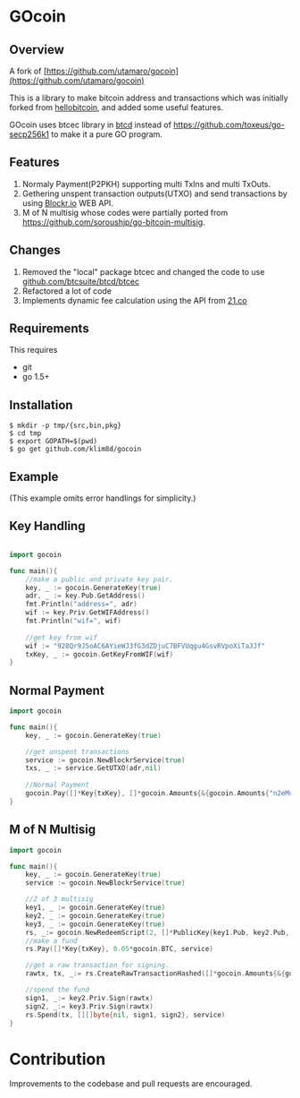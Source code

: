 # GOcoin 

## Overview
A fork of [https://github.com/utamaro/gocoin](https://github.com/utamaro/gocoin)

This is a library to make bitcoin address and transactions which was initially forked from [hellobitcoin](https://github.com/prettymuchbryce/hellobitcoin),
and added some useful features.

GOcoin uses btcec library in [btcd](https://github.com/btcsuite/btcd) instead of https://github.com/toxeus/go-secp256k1
to make it a pure GO program.


## Features 

1. Normaly Payment(P2PKH) supporting multi TxIns and multi TxOuts.
2. Gethering unspent transaction outputs(UTXO) and send transactions by using [Blockr.io](https://blockr.io) WEB API.
3. M of N multisig whose codes were partially ported from https://github.com/soroushjp/go-bitcoin-multisig.

## Changes
1. Removed the "local" package btcec and changed the code to use [github.com/btcsuite/btcd/btcec](https://github.com/btcsuite/btcd/btcec)
2. Refactored a lot of code
3. Implements dynamic fee calculation using the API from [21.co](https://bitcoinfees.21.co/api)

## Requirements

This requires

* git
* go 1.5+


## Installation

    $ mkdir -p tmp/{src,bin,pkg}
    $ cd tmp
    $ export GOPATH=$(pwd)
    $ go get github.com/klim8d/gocoin


## Example
(This example omits error handlings for simplicity.)

## Key Handling

```go

import gocoin

func main(){
	//make a public and private key pair.
	key, _ := gocoin.GenerateKey(true)
	adr, _ := key.Pub.GetAddress()
	fmt.Println("address=", adr)
	wif := key.Priv.GetWIFAddress()
	fmt.Println("wif=", wif)
	
	//get key from wif
	wif := "928Qr9J5oAC6AYieWJ3fG3dZDjuC7BFVUqgu4GsvRVpoXiTaJJf"
	txKey, _ := gocoin.GetKeyFromWIF(wif)
}
```

## Normal Payment

```go
import gocoin

func main(){
	key, _ := gocoin.GenerateKey(true)

	//get unspent transactions
	service := gocoin.NewBlockrService(true)
	txs, _ := service.GetUTXO(adr,nil)
	
	//Normal Payment
	gocoin.Pay([]*Key{txKey}, []*gocoin.Amounts{&{gocoin.Amounts{"n2eMqTT929pb1RDNuqEnxdaLau1rxy3efi", 0.01*gocoin.BTC}}, service)
}
```

## M of N Multisig

```go
import gocoin

func main(){
	key, _ := gocoin.GenerateKey(true)
	service := gocoin.NewBlockrService(true)

	//2 of 3 multisig
	key1, _ := gocoin.GenerateKey(true)
	key2, _ := gocoin.GenerateKey(true)
	key3, _ := gocoin.GenerateKey(true)
	rs, _:= gocoin.NewRedeemScript(2, []*PublicKey{key1.Pub, key2.Pub, key3.Pub})
	//make a fund
	rs.Pay([]*Key{txKey}, 0.05*gocoin.BTC, service)

    //get a raw transaction for signing.
	rawtx, tx, _:= rs.CreateRawTransactionHashed([]*gocoin.Amounts{&{gocoin.Amounts{"n3Bp1hbgtmwDtjQTpa6BnPPCA8fTymsiZy", 0.05*gocoin.BTC}}, service)

	//spend the fund
	sign1, _:= key2.Priv.Sign(rawtx)
	sign2, _:= key3.Priv.Sign(rawtx)
	rs.Spend(tx, [][]byte{nil, sign1, sign2}, service)
}
```


# Contribution
Improvements to the codebase and pull requests are encouraged.


